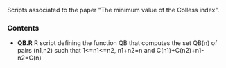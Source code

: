 Scripts associated to the paper "The minimum value of the Colless index".

### Contents

* **QB.R**  R script defining the function QB that computes the set QB(n) of pairs (n1,n2) such that 1<=n1<=n2, n1+n2=n and C(n1)+C(n2)+n1-n2=C(n)
